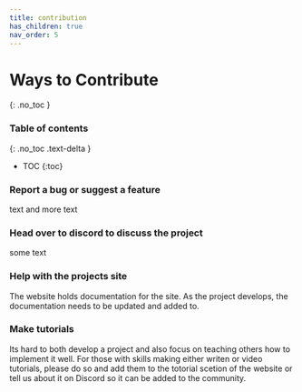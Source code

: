 ```yaml
---
title: contribution
has_children: true
nav_order: 5
---
```


# Ways to Contribute
{: .no_toc }
### Table of contents
{: .no_toc .text-delta }

- TOC
   {:toc}



### Report a bug or suggest a feature

text and more text

### Head over to discord to discuss the project

some text

### Help with the projects site

The website holds documentation for the site. As the project develops, the documentation needs to be updated and added to. 

### Make tutorials

Its hard to both develop a project and also focus on teaching others how to implement it well. For those with skills making either writen or video tutorials, please do so and add them to the totorial scetion of the website or tell us about it on Discord so it can be added to the community. 
